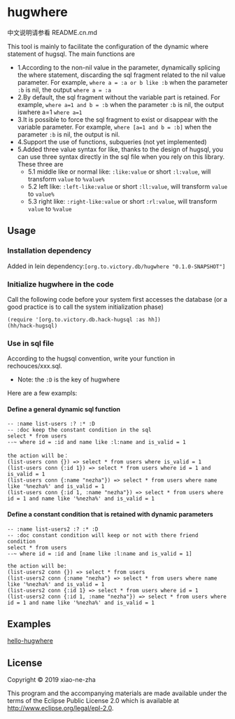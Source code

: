# hugwhere
中文说明请参看 README.cn.md

This tool is mainly to facilitate the configuration of the dynamic where statement of hugsql. The main functions are
  * 1.According to the non-nil value in the parameter, dynamically splicing the where statement, discarding the sql fragment related to the nil value parameter. For example, `where a = :a or b like :b` when the parameter `:b` is nil, the output `where a = :a`
  * 2.By default, the sql fragment without the variable part is retained. For example, `where a=1 and b = :b` when the parameter `:b` is nil, the output iswhere a=1 `where a=1`
  * 3.It is possible to force the sql fragment to exist or disappear with the variable parameter. For example, `where [a=1 and b = :b]` when the parameter `:b` is nil, the output is nil.
  * 4.Support the use of functions, subqueries (not yet implemented)
  * 5.Added three value syntax for like, thanks to the design of hugsql, you can use three syntax directly in the sql file when you rely on this library. These three are
    * 5.1 middle like or normal like: `:like:value` or short `:l:value`, will transform `value` to `%value%`
    * 5.2 left like: `:left-like:value` or short `:ll:value`, will transform `value` to `value%`
    * 5.3 right like: `:right-like:value` or short `:rl:value`, will transform `value` to `%value`

## Usage

### Installation dependency

Added in lein dependency:`[org.to.victory.db/hugwhere "0.1.0-SNAPSHOT"]`

### Initialize hugwhere in the code
Call the following code before your system first accesses the database (or a good practice is to call the system initialization phase)


    (require '[org.to.victory.db.hack-hugsql :as hh])
    (hh/hack-hugsql)


### Use in sql file
According to the hugsql convention, write your function in rechouces/xxx.sql.
  * Note: the `:D` is the key of hugwhere

Here are a few exampls:

#### Define a general dynamic sql function

    -- :name list-users :? :* :D
    -- :doc keep the constant condition in the sql
    select * from users
    --~ where id = :id and name like :l:name and is_valid = 1

    the action will be：
    (list-users conn {}) => select * from users where is_valid = 1
    (list-users conn {:id 1}) => select * from users where id = 1 and is_valid = 1
    (list-users conn {:name "nezha"}) => select * from users where name like '%nezha%' and is_valid = 1
    (list-users conn {:id 1, :name "nezha"}) => select * from users where id = 1 and name like '%nezha%' and is_valid = 1

#### Define a constant condition that is retained with dynamic parameters

    -- :name list-users2 :? :* :D
    -- :doc constant condition will keep or not with there friend condition
    select * from users
    --~ where id = :id and [name like :l:name and is_valid = 1]

    the action will be:
    (list-users2 conn {}) => select * from users
    (list-users2 conn {:name "nezha"} => select * from users where name like '%nezha%' and is_valid = 1
    (list-users2 conn {:id 1} => select * from users where id = 1
    (list-users2 conn {:id 1, :name "nezha"}) => select * from users where id = 1 and name like '%nezha%' and is_valid = 1

## Examples

[hello-hugwhere](https://github.com/xiao-ne-zha/hugwhere/tree/master/examples/hello-hugwhere)

## License

Copyright © 2019 xiao-ne-zha

This program and the accompanying materials are made available under the
terms of the Eclipse Public License 2.0 which is available at
http://www.eclipse.org/legal/epl-2.0.
